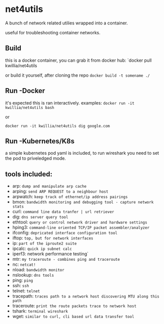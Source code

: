 # net4utils

A bunch of network related utilies wrapped into a container.

useful for troubleshooting container networks.

## Build

this is a docker container, you can grab it from docker hub:
`docker pull kwillia/net4utils

or build it yourself, after cloning the repo
`docker build -t somename ./`

## Run -Docker

it's expected this is ran interactively. examples:
`docker run -it kwillia/net4utils bash`

or 

`docker run -it kwillia/net4utils dig google.com`

## Run -Kubernetes/K8s

a simple kubernetes pod yaml is included, to run wireshark you need to set the pod to priveledged mode.


## tools included:

 - arp: `dump and manipulate arp cache`
 - arping: `send ARP REQUEST to a neighbour host`
 - arpwatch: `keep track of ethernet/ip address pairings`
 - bmon: `bandwidth monitoring and debugging tool - capture network stats`
 - curl: `command line data tranfer | url retriever`
 - dig: `dns server query tool`
 - ethtool: `query or control network driver and hardware settings`
 - hping3: `command-line oriented TCP/IP packet assembler/analyzer`
 - ifconfig: `depricated interface configuration tool`
 - iftop: `top, but for network interfaces`
 - ip: `part of the iproute2 suite`
 - ipcalc: `quick ip subnet calc`
 - iperf3: network performance testing`
 - mtr: `my traceroute - combines ping and traceroute`
 - nc: `netcat!`
 - nload: `bandwidth monitor`
 - nslookup: `dns tools`
 - ping: `ping`
 - ssh: `ssh`
 - telnet: `telnet`
 - tracepath: `traces path to a network host discovering MTU along this path`
 - traceroute: `print the route packets trace to network host`
 - tshark: `terminal wireshark`
 - wget: `similar to curl, cli based url data transfer tool`
